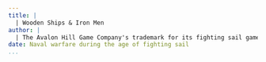 ```yaml
---
title: |
  | Wooden Ships & Iron Men
author: |
  | The Avalon Hill Game Company's trademark for its fighting sail game
date: Naval warfare during the age of fighting sail
...
```

